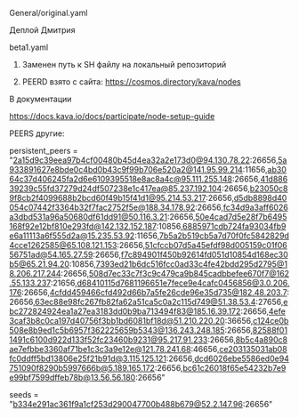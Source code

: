 General/original.yaml

Деплой Дмитрия


beta1.yaml

1) Заменен путь к SH файлу на локальный репозиторий

3) PEERD взято с сайта: https://cosmos.directory/kava/nodes

В документации

https://docs.kava.io/docs/participate/node-setup-guide

PEERS другие:

persistent_peers = "2a15d9c39eea97b4cf00480b45d4ea32a2e173d0@94.130.78.22:26656,5a933891627e8bde0c4bd0b43c9f99b706e520a2@141.95.99.214:11656,ab3064c37d406245fa2d6e6109395518e8ac8a4c@95.111.255.148:26656,41d88639239c55fd37279d24df507238e1c417ea@85.237.192.104:26656,b23050c89f8cb2f4099688b2bcd60f49b15f41d1@95.214.53.217:26656,d5db8898d40054c07442f3364b32f7fac2752f5e@188.34.178.92:26656,fc34d9a3aff6026a3dbd531a96a50680df61dd91@50.116.3.21:26656,50e4cad7d5e28f7b6495168f92e12bf810e293fd@142.132.152.187:10856,6885971cdb724fa93034fb9e6a11113a6f555d2a@15.235.53.92:11656,7b5a2b519cb5a7d70f0fc5842829d4cce1262585@65.108.121.153:26656,51cfccb07d5a45efdf98d005159c01f0656751ad@54.165.27.59:26656,f7c894901f450b92614fd051d10854d168ec30b5@65.21.94.20:10856,7393ed21b6dc516fcc0ad33c4fe42bdd295d2795@18.206.217.244:26656,508d7ec33c7f3c9c479ca9b845cadbbefee670f7@162.55.133.237:21656,d68410115d7681196651e7fece9e4cafc0456856@3.0.206.176:26656,4cfdd459466cfd492d66b7a5fe26cde96e35d735@182.48.203.7:26656,63ec88e98fc267fb82fa62a51ca5c0a2c115d749@51.38.53.4:27656,ebc272824924ea1a27ea3183dd0b9ba713494f83@185.16.39.172:26656,4efe3caf3b8c0ca197d40756f3bb1bd6081bf18d@51.210.220.20:36656,c124ce0b508e8b9ed1c5b6957f362225659b5343@136.243.248.185:26656,82588f011491c6100d922d133f52fc23460b9231@95.217.91.233:26656,8b5c4a890c8ae7efbbe3360af71be1c3c3a9e12e@121.78.241.68:46656,ce203135031ab08fc0ddff5bd13806e25f21b91d@3.115.125.121:26656,dcd6026ebe5586ed0e94751090f8290b5997666b@5.189.165.172:26656,bc61c26018f65e54232b7e9e99bf7599dffeb78b@13.56.56.180:26656"

seeds = "b334e291ac361f9a1cf253d290047700b488b679@52.2.147.96:26656"


